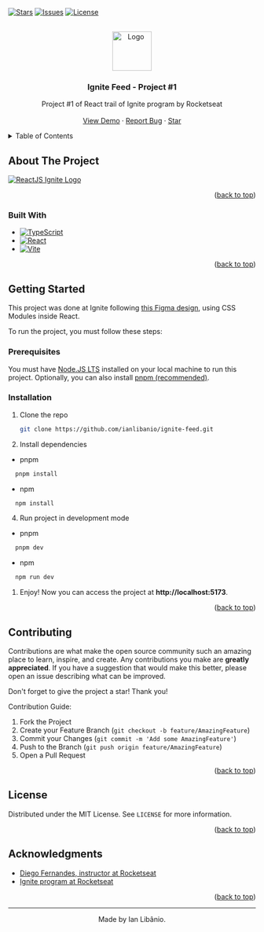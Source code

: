 <a name="readme-top"></a>

[![Stars][stars-shield]][stars-url]
[![Issues][issues-shield]][issues-url]
[![License][license-shield]][license-url]

<br />
<div align="center">
  <a href="https://github.com/ianlibanio/ignite-feed">
    <img src="https://app.rocketseat.com.br/_next/image?url=%2Fassets%2Fimages%2Fignite%2Ftrails%2Freact-js.svg&w=128&q=100" alt="Logo" width="80" height="80">
  </a>

<h3 align="center">Ignite Feed - Project #1</h3>

  <p align="center">
    Project #1 of React trail of Ignite program by Rocketseat
    <br />
    <br />
    <a href="https://ianlibanio.com/">View Demo</a>
    ·
    <a href="https://github.com/ianlibanio/ignite-feed/issues">Report Bug</a>
    ·
    <a href="https://github.com/ianlibanio/ignite-feed/stargazers">Star</a>
  </p>
</div>

<details>
  <summary>Table of Contents</summary>
  <ol>
    <li>
      <a href="#about-the-project">About The Project</a>
      <ul>
        <li><a href="#built-with">Built With</a></li>
      </ul>
    </li>
    <li>
      <a href="#getting-started">Getting Started</a>
      <ul>
        <li><a href="#prerequisites">Prerequisites</a></li>
        <li><a href="#installation">Installation</a></li>
      </ul>
    </li>
    <li><a href="#license">License</a></li>
    <li><a href="#acknowledgments">Acknowledgments</a></li>
  </ol>
</details>

## About The Project

[![ReactJS Ignite Logo][ignite-reactjs-logo]](https://www.rocketseat.com.br/ignite)

<p align="right">(<a href="#readme-top">back to top</a>)</p>

### Built With

- [![TypeScript][typescript]][typescript-url]
- [![React][react.js]][react-url]
- [![Vite][vite.js]][vite-url]

<p align="right">(<a href="#readme-top">back to top</a>)</p>

## Getting Started

This project was done at Ignite following [this Figma design](https://www.figma.com/community/file/1113573231685349036), using CSS Modules inside React.

To run the project, you must follow these steps:

### Prerequisites

You must have [Node.JS LTS](https://nodejs.org/) installed on your local machine to run this project. Optionally, you can also install [pnpm (recommended)](https://pnpm.io/).

### Installation

1. Clone the repo
   ```sh
   git clone https://github.com/ianlibanio/ignite-feed.git
   ```
2. Install dependencies

- pnpm

```sh
  pnpm install
```

- npm

```sh
  npm install
```

4. Run project in development mode

- pnpm

```sh
  pnpm dev
```

- npm

```sh
  npm run dev
```

1. Enjoy! Now you can access the project at **http://localhost:5173**.

<p align="right">(<a href="#readme-top">back to top</a>)</p>

## Contributing

Contributions are what make the open source community such an amazing place to learn, inspire, and create. Any contributions you make are **greatly appreciated**. If you have a suggestion that would make this better, please open an issue describing what can be improved.

Don't forget to give the project a star! Thank you!

Contribution Guide:

1. Fork the Project
2. Create your Feature Branch (`git checkout -b feature/AmazingFeature`)
3. Commit your Changes (`git commit -m 'Add some AmazingFeature'`)
4. Push to the Branch (`git push origin feature/AmazingFeature`)
5. Open a Pull Request

<p align="right">(<a href="#readme-top">back to top</a>)</p>

## License

Distributed under the MIT License. See `LICENSE` for more information.

<p align="right">(<a href="#readme-top">back to top</a>)</p>

## Acknowledgments

- [Diego Fernandes, instructor at Rocketseat](https://github.com/diego3g/)
- [Ignite program at Rocketseat](https://rocketseat.com.br/ignite)

<p align="right">(<a href="#readme-top">back to top</a>)</p>

---

<p align="center">
  Made by Ian Libânio.
</p>

[stars-shield]: https://img.shields.io/github/stars/ianlibanio/ignite-feed.svg?style=for-the-badge
[stars-url]: https://github.com/ianlibanio/ignite-feed/stargazers
[issues-shield]: https://img.shields.io/github/issues/ianlibanio/ignite-feed.svg?style=for-the-badge
[issues-url]: https://github.com/ianlibanio/ignite-feed/issues
[license-shield]: https://img.shields.io/github/license/ianlibanio/ignite-feed.svg?style=for-the-badge
[license-url]: https://github.com/ianlibanio/ignite-feed/blob/master/LICENSE
[linkedin-shield]: https://img.shields.io/badge/-LinkedIn-black.svg?style=for-the-badge&logo=linkedin&colorB=555
[linkedin-url]: https://linkedin.com/in/linkedin_username
[ignite-reactjs-logo]: https://repository-images.githubusercontent.com/349495683/f6faed00-8a62-11eb-9426-d329edb58e53
[react.js]: https://img.shields.io/badge/react-%2320232a.svg?style=for-the-badge&logo=react&logoColor=%2361DAFB
[react-url]: https://reactjs.org/
[vite.js]: https://img.shields.io/badge/vite-%23646CFF.svg?style=for-the-badge&logo=vite&logoColor=white
[vite-url]: https://vitejs.dev/
[typescript]: https://img.shields.io/badge/typescript-%23007ACC.svg?style=for-the-badge&logo=typescript&logoColor=white
[typescript-url]: https://www.typescriptlang.org/
